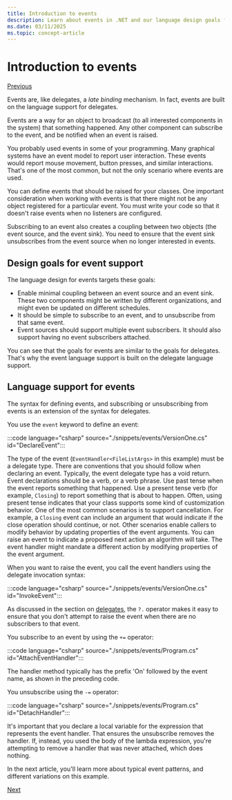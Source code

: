 ```yaml
---
title: Introduction to events
description: Learn about events in .NET and our language design goals for events in this overview.
ms.date: 03/11/2025
ms.topic: concept-article
---
```

# Introduction to events

[Previous](delegates-patterns.md)

Events are, like delegates, a *late binding* mechanism. In fact, events are built on the language support for delegates.

Events are a way for an object to broadcast (to all interested components in the system) that something happened. Any other component can subscribe to the event, and be notified when an event is raised.

You probably used events in some of your programming. Many graphical systems have an event model to report user interaction. These events would report mouse movement, button presses, and similar interactions. That's one of the most common, but not the only scenario where events are used.

You can define events that should be raised for your classes. One important consideration when working with events is that there might not be any object registered for a particular event. You must write your code so that it doesn't raise events when no listeners are configured.

Subscribing to an event also creates a coupling between two objects (the event source, and the event sink). You need to ensure that the event sink unsubscribes from the event source when no longer interested in events.

## Design goals for event support

The language design for events targets these goals:

- Enable minimal coupling between an event source and an event sink. These two components might be written by different organizations, and might even be updated on different schedules.
- It should be simple to subscribe to an event, and to unsubscribe from that same event.
- Event sources should support multiple event subscribers. It should also support having no event subscribers attached.

You can see that the goals for events are similar to the goals for delegates. That's why the event language support is built on the delegate language support.

## Language support for events

The syntax for defining events, and subscribing or unsubscribing from events is an extension of the syntax for delegates.

You use the `event` keyword to define an event:

:::code language="csharp" source="./snippets/events/VersionOne.cs" id="DeclareEvent":::

The type of the event (`EventHandler<FileListArgs>` in this example) must be a delegate type. There are conventions that you should follow when declaring an event. Typically, the event delegate type has a void return. Event declarations should be a verb, or a verb phrase. Use past tense when the event reports something that happened. Use a present tense verb (for example, `Closing`) to report something that is about to happen. Often, using present tense indicates that your class supports some kind of customization behavior. One of the most common scenarios is to support cancellation. For example, a `Closing` event can include an argument that would indicate if the close operation should continue, or not. Other scenarios enable callers to modify behavior by updating properties of the event arguments. You can raise an event to indicate a proposed next action an algorithm will take. The event handler might mandate a different action by modifying  properties of the event argument.

When you want to raise the event, you call the event handlers using the delegate invocation syntax:

:::code language="csharp" source="./snippets/events/VersionOne.cs" id="InvokeEvent":::

As discussed in the section on [delegates](delegates-patterns.md), the `?.` operator makes it easy to ensure that you don't attempt to raise the event when there are no subscribers to that event.

You subscribe to an event by using the `+=` operator:

:::code language="csharp" source="./snippets/events/Program.cs" id="AttachEventHandler":::

The handler method typically has the prefix 'On' followed by the event name, as shown in the preceding code.

You unsubscribe using the `-=` operator:

:::code language="csharp" source="./snippets/events/Program.cs" id="DetachHandler":::

It's important that you declare a local variable for the expression that represents the event handler. That ensures the unsubscribe removes the handler. If, instead, you used the body of the lambda expression, you're attempting to remove a handler that was never attached, which does nothing.

In the next article, you'll learn more about typical event patterns, and different variations on this example.

[Next](event-pattern.md)
